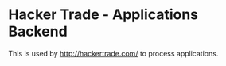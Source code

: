 # Hacker Trade - Applications Backend

This is used by http://hackertrade.com/ to process applications.

